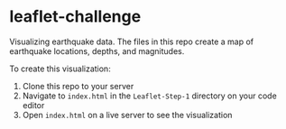 # leaflet-challenge
Visualizing earthquake data. The files in this repo create a map of earthquake locations, depths, and magnitudes.

To create this visualization:
1. Clone this repo to your server
2. Navigate to `index.html` in the `Leaflet-Step-1` directory on your code editor
3. Open `index.html` on a live server to see the visualization
